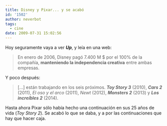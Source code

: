 ```yaml
---
title: Disney y Pixar... y se acabó
id: '1502'
author: neverbot
tags:
  - cine
date: 2009-07-31 15:02:56
---
```


Hoy seguramente vaya a ver _**Up**_, y leía en una web:

> En enero de 2006, Disney pagó 7.400 M $ por el 100% de la compañía, **manteniendo la independencia creativa** entre ambas empresas.

Y poco después:

> \[...\] están trabajando en los seis próximos. **_Toy Story 3_** (2010), **_Cars 2_** (2011), _El oso y el arco_ (2011), _Newt_ (2012), **_Monsters 2_** (2013) y **_Los increíbles 2_** (2014).

Hasta ahora Pixar sólo había hecho una continuación en sus 25 años de vida (_Toy Story 2_). Se acabó lo que se daba, y a por las continuaciones que hay que hacer caja.
